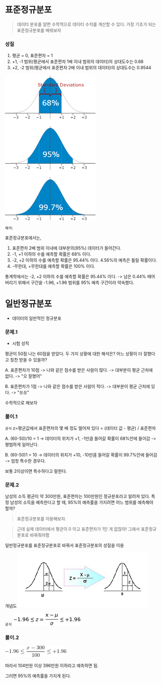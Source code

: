# 표준정규분포
> 데이터 분포를 알면 수학적으로 데이터 수치를 계산할 수 있다.
가장 기초가 되는 표준정규분포를 배워보자

### 성질

1. 평균 = 0, 표준편차 = 1
2. +1, -1 범위(평균에서 표준편차 1배 이내 범위의 데이터)의 상대도수는 0.68
2. +2, -2 범위(평균에서 표준편차 2배 이내 범위의 데이터)의 상대도수는 0.9544

![](assets/markdown-img-paste-20170531131743807.png)

`해석`:

표준정규분포에서는,
1. 표준편차 2배 범위 이내에 대부분의(95%) 데이터가 들어간다.
2. -1, +1 이하의 수를 예측할 확률은 68% 이다.
3. -2, +2 이하의 수를 예측할 확률은 95.44% 이다. 4.56%의 예측은 틀릴 확률이다.
4. -무한대, +무한대를 예측할 확률은 100% 이다.

통계학에서는 -2, +2 이하의 수를 예측할 확률은 95.44% 이다. -> 남은 0.44% 떼어 버리기 위해서 구간을 -1.96, +1.96 범위를 95% 예측 구간이라 약속했다.

# 일반정규분포

- 데이터의 일반적인 정규분포

### 문제.1

- 시험 성적

평균이 50점 나는 60점을 받았다. 두 가지 상황에 대한 해석은? 어느 상황이 더 잘했다고 칭찬 받을 수 있을까?

A. 표준편차가 10점 -> 나와 같은 점수를 받은 사람이 많다. -> 대부분이 평균 근처에 없다. -> "오 잘했어"

B. 표준편차가 1점 -> 나와 같은 점수를 받은 사람이 적다. -> 대부분이 평균 근처에 있다. -> "쏘쏘"

수학적으로 해보자

### 풀이.1

`공식` z=평균값에서 표준편차의 몇 배 정도 떨어져 있다 = (데이터 값 - 평균) / 표준편차

A. (60-50)/10 = 1 -> 데이터의 위치가 +1, -1만큼 들어갈 확률이 68%안에 들어감 -> 평범하게 일어난다.

B. (60-50)1 = 10 -> 데이터의 위치가 +10, -10만큼 들어갈 확률이 99.7%안에 들어감 -> 엄청 특수한 경우다.

보통 2이상이면 특수하다고 말한다.

### 문제.2

남성의 소득 평균이 약 300만원, 표준편차는 100만원인 정규분포라고 알려져 있다. 특정 남성의 소득을 예측한다고 할 때, 95%의 예측률을 가지려면 어느 범위를 예측해야 할까?

> 표준정규분포를 이용해보자.

> 근데 실제 데이터에서 평균이 0 이고 표준편차가 1인 게 없잖아! 그래서 표준정규분포로 바꿔줘야함

일반정규분포를 표준정규분포로 바꿔서 표준정규분포의 성질을 이용

개념도
![](assets/markdown-img-paste-20170531164450602.png)

`공식`
![](assets/markdown-img-paste-20170531171813987.png)

### 풀이.2
![](assets/markdown-img-paste-20170531172924408.png)

따라서 104만원 이상 396만원 이하라고 예측하면 됨.

그러면 95%의 예측률을 가지게 된다.
